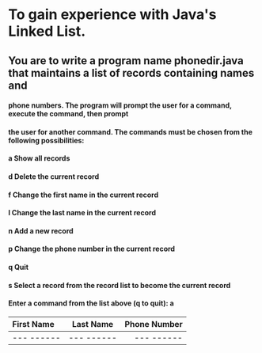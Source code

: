 # To gain experience with Java's Linked List.

## You are to write a program name phonedir.java that maintains a list of records containing names and

#### phone numbers. The program will prompt the user for a command, execute the command, then prompt

#### the user for another command. The commands must be chosen from the following possibilities:

 #### a Show all records

#### d Delete the current record

#### f Change the first name in the current record

#### l Change the last name in the current record

#### n Add a new record

#### p Change the phone number in the current record

#### q Quit


#### s Select a record from the record list to become the current record

#### Enter a command from the list above (q to quit): a


| First Name | Last Name | Phone Number |
| :---         |     :---:      |          ---: |
| --- ------   | --- ------     | --- ------    |

